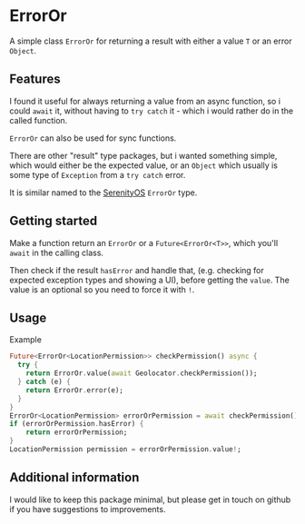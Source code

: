 # ErrorOr

A simple class `ErrorOr` for returning a result with either a value `T` or an
error `Object`.

## Features

I found it useful for always returning a value from an async function, so i
could `await` it, without having to `try catch` it - which i would rather do in
the called function.

`ErrorOr` can also be used for sync functions.

There are other "result" type packages, but i wanted something simple, which
would either be the expected value, or an `Object` which usually is some type of
`Exception` from a `try catch` error.

It is similar named to the [SerenityOS](https://github.com/SerenityOS/serenity/blob/master/AK/Error.h) `ErrorOr` type.

## Getting started

Make a function return an `ErrorOr` or a `Future<ErrorOr<T>>`, which you'll
`await` in the calling class.

Then check if the result `hasError` and handle that, (e.g. checking for expected exception types and showing a UI), before getting the `value`. The value is an
optional so you need to force it with `!`.

## Usage

Example

```dart
Future<ErrorOr<LocationPermission>> checkPermission() async {
  try {
    return ErrorOr.value(await Geolocator.checkPermission());
  } catch (e) {
    return ErrorOr.error(e);
  }
}
ErrorOr<LocationPermission> errorOrPermission = await checkPermission();
if (errorOrPermission.hasError) {
	return errorOrPermission;
}
LocationPermission permission = errorOrPermission.value!;
```

## Additional information

I would like to keep this package minimal, but please get in touch on github if
you have suggestions to improvements.
